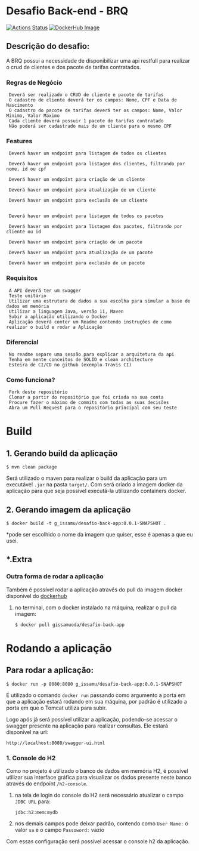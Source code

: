 Desafio Back-end - BRQ
====

[![Actions Status](https://github.com/GabsOda/desafio-back/workflows/build-java-application/badge.svg)](https://github.com/GabsOda/desafio-back/actions)
[![DockerHub Image](https://img.shields.io/badge/docker--image-desafio--back--app-blue)](https://hub.docker.com/r/gissamuoda/desafio-back-app)

## Descrição do desafio:

A BRQ possui a necessidade de disponibilizar uma api restfull para realizar o crud de clientes e dos pacote de tarifas contratados.

 ### Regras de Negócio

     Deverá ser realizado o CRUD de cliente e pacote de tarifas
     O cadastro de cliente deverá ter os campos: Nome, CPF e Data de Nascimento
     O cadastro do pacote de tarifas deverá ter os campos: Nome, Valor Minimo, Valor Maximo
     Cada cliente deverá possuir 1 pacote de tarifas contratado
     Não poderá ser cadastrado mais de um cliente para o mesmo CPF

 ### Features

     Deverá haver um endpoint para listagem de todos os clientes 
    
     Deverá haver um endpoint para listagem dos clientes, filtrando por nome, id ou cpf

     Deverá haver um endpoint para criação de um cliente

     Deverá haver um endpoint para atualização de um cliente

     Deverá haver um endpoint para exclusão de um cliente
    
    
     Deverá haver um endpoint para listagem de todos os pacotes 
    
     Deverá haver um endpoint para listagem dos pacotes, filtrando por cliente ou id

     Deverá haver um endpoint para criação de um pacote

     Deverá haver um endpoint para atualização de um pacote

     Deverá haver um endpoint para exclusão de um pacote

 ### Requisitos

     A API deverá ter um swagger
     Teste unitário
     Utilizar uma estrutura de dados a sua escolha para simular a base de dados em memória
     Utilizar a linguagem Java, versão 11, Maven
     Subir a aplicação utilizando o Docker
     Aplicação deverá conter um Readme contendo instruções de como realizar o build e rodar a Aplicação

### Diferencial

     No readme separe uma sessão para explicar a arquitetura da api
     Tenha em mente conceitos de SOLID e clean architecture
     Esteira de CI/CD no github (exemplo Travis CI)

 ### Como funciona?

     Fork deste repositório
     Clonar a partir do repositório que foi criada na sua conta
     Procure fazer o máximo de commits com todas as suas decisões
     Abra um Pull Request para o repositório principal com seu teste

# Build 
## 1. Gerando build da aplicação 

``` shell 
$ mvn clean package
```
Será utilizado o maven para realizar o build da aplicação para um executável ``.jar`` na pasta ``target/``. Com será criado a imagem docker da aplicação para que seja possível executá-la utilizando containers docker. 

## 2. Gerando imagem da aplicação 

``` shell
$ docker build -t g_issamu/desafio-back-app:0.0.1-SNAPSHOT .
```
*pode ser escolhido o nome da imagem que quiser, esse é apenas a que eu usei. 

## *.Extra 
### Outra forma de rodar a aplicação
Também é possível rodar a aplicação através do pull da imagem docker disponível do [dockerhub](https://hub.docker.com/r/gissamuoda/desafio-back-app)

1. no terminal, com o docker instalado na máquina, realizar o pull da imagem:
    ```shell 
    $ docker pull gissamuoda/desafio-back-app
    ```

# Rodando a aplicação
## Para rodar a aplicação: 

``` shell
$ docker run -p 8080:8080 g_issamu/desafio-back-app:0.0.1-SNAPSHOT
```
É utilizado o comando ```docker run``` passando como argumento a porta em que a aplicação estará rodando em sua máquina, por padrão é utilizado a porta em que o Tomcat utiliza para subir. 

Logo após já será possível utilizar a aplicação, podendo-se acessar o swagger presente na aplicação para realizar consultas.
Ele estará disponível na url: 
``` 
http://localhost:8080/swagger-ui.html
```

### 1. Console do H2
Como no projeto é utilizado o banco de dados em memória H2, é possível utilizar sua interface gráfica para visualizar os dados presente neste banco através do endpoint ```/h2-console```. 

1. na tela de login do console do H2 será necessário atualizar o campo ```JDBC URL``` para: 
    ```
    jdbc:h2:mem:mydb
    ```

2. nos demais campos pode deixar padrão, contendo como ```User Name:``` o valor ```sa``` e o campo ```Passoword:``` vazio

Com essas configuração será possível acessar o console h2 da aplicação. 
